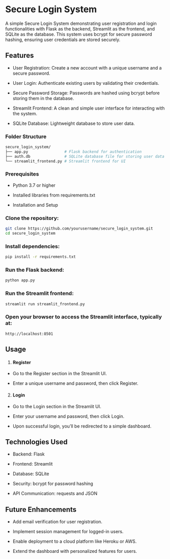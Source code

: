 
# Secure Login System
A simple Secure Login System demonstrating user registration and login functionalities with Flask as the backend, Streamlit as the frontend, and SQLite as the database. This system uses bcrypt for secure password hashing, ensuring user credentials are stored securely.

## Features
- User Registration: Create a new account with a unique username and a secure password.

- User Login: Authenticate existing users by validating their credentials.

- Secure Password Storage: Passwords are hashed using bcrypt before storing them in the database.

- Streamlit Frontend: A clean and simple user interface for interacting with the system.

- SQLite Database: Lightweight database to store user data.

### Folder Structure
```bash
secure_login_system/
├── app.py                # Flask backend for authentication
├── auth.db               # SQLite database file for storing user data
└── streamlit_frontend.py # Streamlit frontend for UI 
```
### Prerequisites

- Python 3.7 or higher

- Installed libraries from requirements.txt

- Installation and Setup

### Clone the repository:

```bash
git clone https://github.com/yourusername/secure_login_system.git
cd secure_login_system
```
### Install dependencies:

```bash
pip install -r requirements.txt
```
### Run the Flask backend:

```bash
python app.py
```
### Run the Streamlit frontend:

```bash
streamlit run streamlit_frontend.py
```
### Open your browser to access the Streamlit interface, typically at:

```arduino
http://localhost:8501
```

## Usage
1. #### Register

- Go to the Register section in the Streamlit UI.

- Enter a unique username and password, then click Register.

2. #### Login

- Go to the Login section in the Streamlit UI.

- Enter your username and password, then click Login.

- Upon successful login, you’ll be redirected to a simple dashboard.

## Technologies Used

- Backend: Flask

- Frontend: Streamlit

- Database: SQLite

- Security: bcrypt for password hashing

- API Communication: requests and JSON

## Future Enhancements

- Add email verification for user registration.

- Implement session management for logged-in users.

- Enable deployment to a cloud platform like Heroku or AWS.

- Extend the dashboard with personalized features for users.
